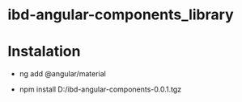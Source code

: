 # ibd-angular-components_library

# Instalation

- ng add @angular/material

- npm install D:/ibd-angular-components-0.0.1.tgz


